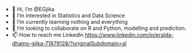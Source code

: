 - 👋 Hi, I’m @EGjika
- 👀 I’m interested in Statistics and Data Science
- 🌱 I’m currently learning nothing and everything
- 💞️ I’m looking to collaborate on R and Python, modelling and prediction. 
- 📫 How to reach me LinkedIn https://www.linkedin.com/in/eralda-dhamo-gjika-71879128/?originalSubdomain=al 

<!---
EGjika/EGjika is a ✨ special ✨ repository because its `README.md` (this file) appears on your GitHub profile.
You can click the Preview link to take a look at your changes.
--->
